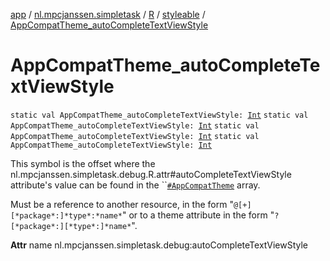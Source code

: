 [app](../../../index.md) / [nl.mpcjanssen.simpletask](../../index.md) / [R](../index.md) / [styleable](index.md) / [AppCompatTheme_autoCompleteTextViewStyle](.)

# AppCompatTheme_autoCompleteTextViewStyle

`static val AppCompatTheme_autoCompleteTextViewStyle: `[`Int`](https://kotlinlang.org/api/latest/jvm/stdlib/kotlin/-int/index.html)
`static val AppCompatTheme_autoCompleteTextViewStyle: `[`Int`](https://kotlinlang.org/api/latest/jvm/stdlib/kotlin/-int/index.html)
`static val AppCompatTheme_autoCompleteTextViewStyle: `[`Int`](https://kotlinlang.org/api/latest/jvm/stdlib/kotlin/-int/index.html)
`static val AppCompatTheme_autoCompleteTextViewStyle: `[`Int`](https://kotlinlang.org/api/latest/jvm/stdlib/kotlin/-int/index.html)

This symbol is the offset where the nl.mpcjanssen.simpletask.debug.R.attr#autoCompleteTextViewStyle attribute's value can be found in the ``[`#AppCompatTheme`](-app-compat-theme.md) array.

Must be a reference to another resource, in the form "`@[+][*package*:]*type*:*name*`" or to a theme attribute in the form "`?[*package*:][*type*:]*name*`".

**Attr**
name nl.mpcjanssen.simpletask.debug:autoCompleteTextViewStyle

